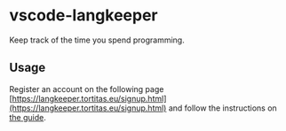 # vscode-langkeeper

Keep track of the time you spend programming.

## Usage

Register an account on the following page [https://langkeeper.tortitas.eu/signup.html](https://langkeeper.tortitas.eu/signup.html) and follow the instructions on [the guide](https://langkeeper.tortitas.eu/guide.html).
